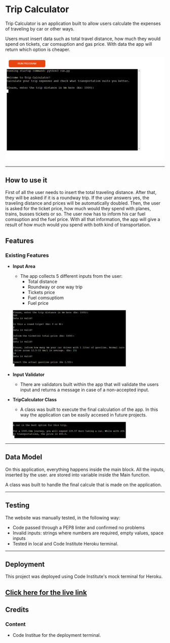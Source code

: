 # __Trip Calculator__

Trip Calculator is an application built to allow users calculate the expenses of traveling by car or other ways.

Users must insert data such as total travel distance, how much they would spend on tickets, car comsuption and gas price. With data the app will return which option is cheaper.

![Desktop View](images/main.png)

----

## __How to use it__

First of all the user needs to insert the total traveling distance. After that, they will be asked if it is a roundway trip. If the user answers yes, the traveling distance and prices will be automatically doubled. Then, the user is asked for the ticket price, how much would they spend with planes, trains, busses tickets or so. The user now has to inform his car fuel comsuption and the fuel price. With all that information, the app will give a result of how much would you spend with both kind of transportation.

## __Features__

### __Existing Features__

- __Input Area__

    - The app collects 5 different inputs from the user:
        - Total distance
        - Roundway or one way trip
        - Tickets price
        - Fuel comsuptiom
        - Fuel price 

    ![Input Area](images/input.png)

- __Input Validator__

    - There are validators built within the app that will validate the users input and returns a message in case of a non-accepted input. 
    

- __TripCalculator Class__

    - A class was built to execute the final calculation of the app. In this way the application can be easily accesed in future projects. 

    ![Final Result](images/result.png)

----

## __Data Model__

On this application, everything happens inside the main block. All the inputs, inserted by the user. are stored into variable inside the Main function.

A class was built to handle the final calcule that is made on the application.

----

  ## __Testing__

The website was manually tested, in the following way:
- Code passed through a PEP8 linter and confirmed no problems
- Invalid inputs: strings where numbers are required, empty values, space inputs
- Tested in local and Code Institute Heroku terminal.
----

## __Deployment__

This project was deployed using Code Institute's mock terminal for Heroku.

[Click here for the live link](https://journey-calculator.herokuapp.com/)
----

## __Credits__

### __Content__ 

- Code Institue for the deployment terminal.